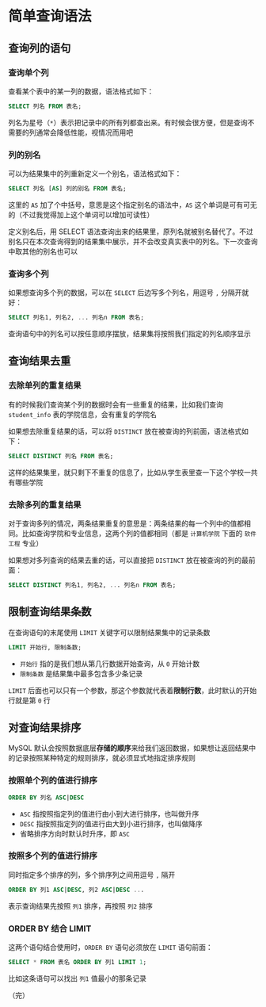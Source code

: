 # 简单查询语法

## 查询列的语句

### 查询单个列

查看某个表中的某一列的数据，语法格式如下：

```sql
SELECT 列名 FROM 表名;
```

列名为星号（`*`）表示把记录中的所有列都查出来。有时候会很方便，但是查询不需要的列通常会降低性能，视情况而用吧

### 列的别名

可以为结果集中的列重新定义一个别名，语法格式如下：

```sql
SELECT 列名 [AS] 列的别名 FROM 表名;
```

这里的 `AS` 加了个中括号，意思是这个指定别名的语法中，`AS` 这个单词是可有可无的（不过我觉得加上这个单词可以增加可读性）

定义别名后，用 SELECT 语法查询出来的结果里，原列名就被别名替代了。不过别名只在本次查询得到的结果集中展示，并不会改变真实表中的列名。下一次查询中取其他的别名也可以

### 查询多个列

如果想查询多个列的数据，可以在 `SELECT` 后边写多个列名，用逗号 `,` 分隔开就好：

```sql
SELECT 列名1, 列名2, ... 列名n FROM 表名;
```

查询语句中的列名可以按任意顺序摆放，结果集将按照我们指定的列名顺序显示

## 查询结果去重

### 去除单列的重复结果

有的时候我们查询某个列的数据时会有一些重复的结果，比如我们查询 `student_info` 表的学院信息，会有重复的学院名

如果想去除重复结果的话，可以将 `DISTINCT` 放在被查询的列前面，语法格式如下：

```sql
SELECT DISTINCT 列名 FROM 表名;
```

这样的结果集里，就只剩下不重复的信息了，比如从学生表里查一下这个学校一共有哪些学院

### 去除多列的重复结果

对于查询多列的情况，两条结果重复的意思是：两条结果的每一个列中的值都相同。比如查询学院和专业信息，这两个列的值都相同（都是 `计算机学院` 下面的 `软件工程` 专业）

如果想对多列查询的结果去重的话，可以直接把 `DISTINCT` 放在被查询的列的最前面：

```sql
SELECT DISTINCT 列名1, 列名2, ... 列名n FROM 表名;
```

## 限制查询结果条数

在查询语句的末尾使用 `LIMIT` 关键字可以限制结果集中的记录条数

```sql
LIMIT 开始行, 限制条数;
```

* `开始行` 指的是我们想从第几行数据开始查询，从 `0` 开始计数
* `限制条数` 是结果集中最多包含多少条记录

`LIMIT` 后面也可以只有一个参数，那这个参数就代表着**限制行数**，此时默认的开始行就是第 `0` 行

## 对查询结果排序

MySQL 默认会按照数据底层**存储的顺序**来给我们返回数据，如果想让返回结果中的记录按照某种特定的规则排序，就必须显式地指定排序规则

### 按照单个列的值进行排序

```sql
ORDER BY 列名 ASC|DESC
```

* `ASC` 指按照指定列的值进行由小到大进行排序，也叫做升序
* `DESC` 指按照指定列的值进行由大到小进行排序，也叫做降序
* 省略排序方向时默认时升序，即 `ASC`

### 按照多个列的值进行排序

同时指定多个排序的列，多个排序列之间用逗号 `,` 隔开

```sql
ORDER BY 列1 ASC|DESC, 列2 ASC|DESC ...
```

表示查询结果先按照 `列1` 排序，再按照 `列2` 排序

### ORDER BY 结合 LIMIT

这两个语句结合使用时，`ORDER BY` 语句必须放在 `LIMIT` 语句前面：

```sql
SELECT * FROM 表名 ORDER BY 列1 LIMIT 1;
```

比如这条语句可以找出 `列1` 值最小的那条记录

（完）
